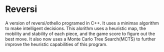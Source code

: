 # Reversi
A version of reversi/othello programed in C++. It uses a minimax algorithm to make intelligent decisions.
This alorithm uses a heuristic map, the mobility and stability of each piece, and the game score to figure out the best move.
It also now uses a Monte Carlo Tree Search(MCTS) to further improve the heuristic capabilities of this program.
